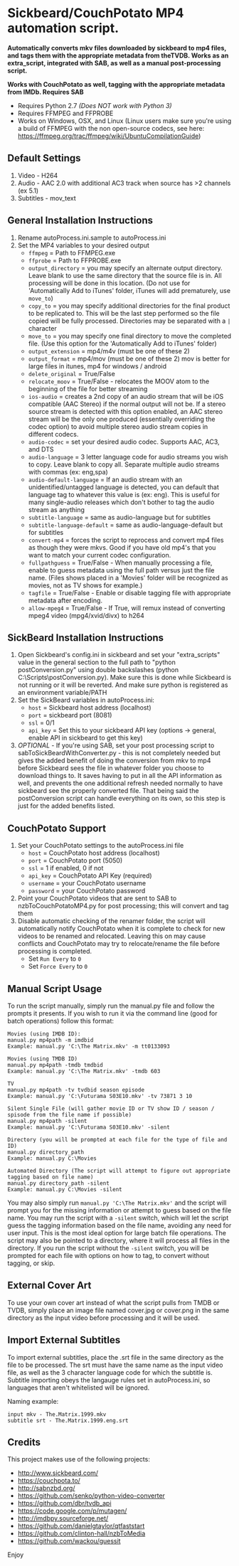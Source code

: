 Sickbeard/CouchPotato MP4 automation script.
==============

**Automatically converts mkv files downloaded by sickbeard to mp4 files, and tags them with the appropriate metadata from theTVDB. Works as an extra_script, integrated with SAB, as well as a manual post-processing script.**

**Works with CouchPotato as well, tagging with the appropriate metadata from IMDb. Requires SAB**

- Requires Python 2.7 *(Does NOT work with Python 3)*
- Requires FFMPEG and FFPROBE
- Works on Windows, OSX, and Linux (Linux users make sure you're using a build of FFMPEG with the non open-source codecs, see here: https://ffmpeg.org/trac/ffmpeg/wiki/UbuntuCompilationGuide)

Default Settings
--------------
1. Video - H264
2. Audio - AAC 2.0 with additional AC3 track when source has >2 channels (ex 5.1)
3. Subtitles - mov_text

General Installation Instructions
--------------
1. Rename autoProcess.ini.sample to autoProcess.ini
2. Set the MP4 variables to your desired output
    - `ffmpeg` = Path to FFMPEG.exe
    - `ffprobe` = Path to FFPROBE.exe
    - `output_directory` = you may specify an alternate output directory. Leave blank to use the same directory that the source file is in. All processing will be done in this location. (Do not use for 'Automatically Add to iTunes' folder, iTunes will add prematurely, use `move_to`)
    - `copy_to` = you may specify additional directories for the final product to be replicated to. This will be the last step performed so the file copied will be fully processed. Directories may be separated with a `|` character
    - `move_to` = you may specify one final directory to move the completed file. (Use this option for the 'Automatically Add to iTunes' folder)
    - `output_extension` = mp4/m4v (must be one of these 2)
    - `output_format` = mp4/mov (must be one of these 2)  mov is better for large files in itunes, mp4 for windows / android
    - `delete_original` = True/False
    - `relocate_moov` = True/False - relocates the MOOV atom to the beginning of the file for better streaming
    - `ios-audio` = creates a 2nd copy of an audio stream that will be iOS compatible (AAC Stereo) if the normal output will not be. If a stereo source stream is detected with this option enabled, an AAC stereo stream will be the only one produced (essentially overriding the codec option) to avoid multiple stereo audio stream copies in different codecs.
    - `audio-codec` = set your desired audio codec. Supports AAC, AC3, and DTS
    - `audio-language` = 3 letter language code for audio streams you wish to copy. Leave blank to copy all. Separate multiple audio streams with commas (ex: eng,spa)
    - `audio-default-language` = If an audio stream with an unidentified/untagged language is detected, you can default that language tag to whatever this value is (ex: eng). This is useful for many single-audio releases which don't bother to tag the audio stream as anything
    - `subtitle-language` = same as audio-language but for subtitles
    - `subtitle-language-default` = same as audio-language-default but for subtitles
    - `convert-mp4` = forces the script to reprocess and convert mp4 files as though they were mkvs. Good if you have old mp4's that you want to match your current codec configuration.
    - `fullpathguess` = True/False - When manually processing a file, enable to guess metadata using the full path versus just the file name. (Files shows placed in a 'Movies' folder will be recognized as movies, not as TV shows for example.)
    - `tagfile` = True/False - Enable or disable tagging file with appropriate metadata after encoding.
    - `allow-mpeg4` = True/False - If True, will remux instead of converting mpeg4 video (mpg4/xvid/divx) to h264

SickBeard Installation Instructions
--------------
1. Open Sickbeard's config.ini in sickbeard and set your "extra_scripts" value in the general section to the full path to "python postConversion.py" using double backslashes (python C:\\Scripts\\postConversion.py). Make sure this is done while Sickbeard is not running or it will be reverted. And make sure python is registered as an environment variable/PATH
2. Set the SickBeard variables in autoProcess.ini:
    - `host` = Sickbeard host address (localhost)
    - `port` = sickbeard port (8081)
    - `ssl` = 0/1
    - `api_key` = Set this to your sickbeard API key (options -> general, enable API in sickbeard to get this key)
3. *OPTIONAL* - If you're using SAB, set your post processing script to sabToSickBeardWithConverter.py - this is not completely needed but gives the added benefit of doing the conversion from mkv to mp4 before Sickbeard sees the file in whatever folder you choose to download things to. It saves having to put in all the API information as well, and prevents the one additional refresh needed normally to have sickbeard see the properly converted file. That being said the postConversion script can handle everything on its own, so this step is just for the added benefits listed.

CouchPotato Support
--------------
1. Set your CouchPotato settings to the autoProcess.ini file
    - `host` = CouchPotato host address (localhost)
    - `port` = CouchPotato port (5050)
    - `ssl` = 1 if enabled, 0 if not
    - `api_key` = CouchPotato API Key (required)
    - `username` = your CouchPotato username
    - `password` = your CouchPotato password
2. Point your CouchPotato videos that are sent to SAB to nzbToCouchPotatoMP4.py for post processing; this will convert and tag them
3. Disable automatic checking of the renamer folder, the script will automatically notify CouchPotato when it is complete to check for new videos to be renamed and relocated. Leaving this on may cause conflicts and CouchPotato may try to relocate/rename the file before processing is completed.
    - Set `Run Every` to `0`
    - Set `Force Every` to `0`

Manual Script Usage
--------------
To run the script manually, simply run the manual.py file and follow the prompts it presents.
If you wish to run it via the command line (good for batch operations) follow this format:

```
Movies (using IMDB ID):
manual.py mp4path -m imdbid
Example: manual.py 'C:\The Matrix.mkv' -m tt0133093

Movies (using TMDB ID)
manual.py mp4path -tmdb tmdbid
Example: manual.py 'C:\The Matrix.mkv' -tmdb 603

TV
manual.py mp4path -tv tvdbid season episode
Example: manual.py 'C:\Futurama S03E10.mkv' -tv 73871‎ 3 10

Silent Single File (will gather movie ID or TV show ID / season / spisode from the file name if possible)
manual.py mp4path -silent
Example: manual.py 'C:\Futurama S03E10.mkv' -silent

Directory (you will be prompted at each file for the type of file and ID)
manual.py directory_path
Example: manual.py C:\Movies

Automated Directory (The script will attempt to figure out appropriate tagging based on file name)
manual.py directory_path -silent
Example: manual.py C:\Movies -silent
```
You may also simply run `manual.py 'C:\The Matrix.mkv'` and the script will prompt you for the missing information or attempt to guess based on the file name.
You may run the script with a `-silent` switch, which will let the script guess the tagging information based on the file name, avoiding any need for user input. This is the most ideal option for large batch file operations.
The script may also be pointed to a directory, where it will process all files in the directory. If you run the script without the `-silent` switch, you will be prompted for each file with options on how to tag, to convert without tagging, or skip.

External Cover Art
--------------
To use your own cover art instead of what the script pulls from TMDB or TVDB, simply place an image file named cover.jpg or cover.png in the same directory as the input video before processing and it will be used.

Import External Subtitles
--------------
To import external subtitles, place the .srt file in the same directory as the file to be processed. The srt must have the same name as the input video file, as well as the 3 character language code for which the subtitle is. Subtitle importing obeys the langauge rules set in autoProcess.ini, so languages that aren't whitelisted will be ignored.

Naming example:
```
input mkv - The.Matrix.1999.mkv
subtitle srt - The.Matrix.1999.eng.srt
```

Credits
--------------
This project makes use of the following projects:
- http://www.sickbeard.com/
- https://couchpota.to/
- http://sabnzbd.org/
- https://github.com/senko/python-video-converter
- https://github.com/dbr/tvdb_api
- https://code.google.com/p/mutagen/
- http://imdbpy.sourceforge.net/
- https://github.com/danielgtaylor/qtfaststart
- https://github.com/clinton-hall/nzbToMedia
- https://github.com/wackou/guessit

Enjoy
